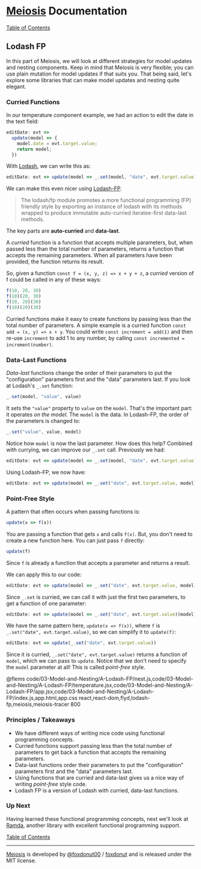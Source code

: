 # [Meiosis](http://meiosis.js.org) Documentation

[Table of Contents](toc.html)

## Lodash FP

In this part of Meiosis, we will look at different strategies for model updates and nesting
components. Keep in mind that Meiosis is very flexible; you can use plain mutation for model
updates if that suits you. That being said, let's explore some libraries that can make model
updates and nesting quite elegant.

### Curried Functions

In our temperature component example, we had an action to edit the date in the text field:

```javascript
editDate: evt =>
  update(model => {
    model.date = evt.target.value;
    return model;
  })
```

With [Lodash](https://lodash.com), we can write this as:

```javascript
editDate: evt => update(model => _.set(model, "date", evt.target.value))
```

We can make this even nicer using [Lodash-FP](https://github.com/lodash/lodash/docs/FP-Guide).

> The lodash/fp module promotes a more functional programming (FP) friendly style by exporting an
instance of lodash with its methods wrapped to produce immutable auto-curried iteratee-first
data-last methods.

The key parts are **auto-curried** and **data-last**.

A _curried_ function is a function that accepts multiple parameters, but, when passed less than the
total number of parameters, returns a function that accepts the remaining parameters. When all
parameters have been provided, the function returns its result.

So, given a function `const f = (x, y, z) => x + y + z`, a _curried_ version of f could be called
in any of these ways:

```javascript
f(10, 20, 30)
f(10)(20, 30)
f(10, 20)(30)
f(10)(20)(30)
```

Curried functions make it easy to create functions by passing less than the total number of
parameters. A simple example is a curried function `const add = (x, y) => x + y`. You could
write `const increment = add(1)` and then re-use `increment` to add 1 to any number, by
calling `const incremented = increment(number)`.

### Data-Last Functions

_Data-last_ functions change the order of their parameters to put the "configuration" parameters
first and the "data" parameters last. If you look at Lodash's `_.set` function:

```javascript
_.set(model, "value", value)
```

It sets the `"value"` property to `value` on the `model`. That's the important part: it operates
_on the model_. The `model` is the data. In Lodash-FP, the order of the parameters is changed to:

```javascript
_.set("value", value, model)
```

Notice how `model` is now the last parameter. How does this help? Combined with currying, we can
improve our `_.set` call. Previously we had:

```javascript
editDate: evt => update(model => _.set(model, "date", evt.target.value))
```

Using Lodash-FP, we now have:

```javascript
editDate: evt => update(model => _.set("date", evt.target.value, model))
```

### Point-Free Style

A pattern that often occurs when passing functions is:

```javascript
update(x => f(x))
```

You are passing a function that gets `x` and calls `f(x)`. But, you don't need to create a new
function here. You can just pass `f` directly:

```javascript
update(f)
```

Since `f` is already a function that accepts a parameter and returns a result.

We can apply this to our code:

```javascript
editDate: evt => update(model => _.set("date", evt.target.value, model))
```

Since `_.set` is curried, we can call it with just the first two parameters, to get a function of
one parameter:

```javascript
editDate: evt => update(model => _.set("date", evt.target.value)(model))
```

We have the same pattern here, `update(x => f(x))`, where `f` is `_.set("date", evt.target.value)`,
so we can simplify it to `update(f)`:

```javascript
editDate: evt => update(_.set("date", evt.target.value))
```

Since it is curried, `_.set("date", evt.target.value)` returns a function of `model`, which we can
pass to `update`. Notice that we don't need to specify the `model` parameter at all! This is called
_point-free_ style.

@flems code/03-Model-and-Nesting/A-Lodash-FP/nest.js,code/03-Model-and-Nesting/A-Lodash-FP/temperature.jsx,code/03-Model-and-Nesting/A-Lodash-FP/app.jsx,code/03-Model-and-Nesting/A-Lodash-FP/index.js,app.html,app.css react,react-dom,flyd,lodash-fp,meiosis,meiosis-tracer 800

### Principles / Takeaways

- We have different ways of writing nice code using functional programming concepts.
- Curried functions support passing less than the total number of parameters to get back a function
that accepts the remaining parameters.
- Data-last functions order their parameters to put the "configuration" parameters first and the
"data" parameters last.
- Using functions that are curried and data-last gives us a nice way of writing _point-free_
style code.
- Lodash FP is a version of Lodash with curried, data-last functions.

### Up Next

Having learned these functional programming concepts, next we'll look at
[Ramda](03-Model-and-Nesting-B-Ramda.html), another library with excellent functional programming support.

[Table of Contents](toc.html)

-----

[Meiosis](http://meiosis.js.org) is developed by [@foxdonut00](http://twitter.com/foxdonut00) / [foxdonut](https://github.com/foxdonut) and is released under the MIT license.

